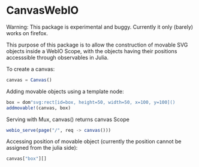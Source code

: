 # CanvasWebIO

Warning: This package is experimental and buggy. Currently it only (barely) works on firefox.


This purpose of this package is to allow the construction of movable SVG objects inside a WebIO Scope, with the objects having their positions accesssible through observables in Julia. 

To create a canvas:

```julia
canvas = Canvas()
```

Adding movable objects using a template node:

```julia
box = dom"svg:rect[id=box, height=50, width=50, x=100, y=100]()
addmovable!(canvas, box)
```

Serving with Mux, canvas() returns canvas Scope
```julia
webio_serve(page("/", req -> canvas()))
```

Accessing position of movable object (currently the position cannot be assigned from the julia side):
```julia
canvas["box"][]
```
